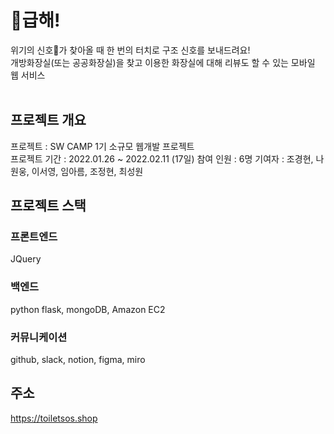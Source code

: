 # 🚨급해!
위기의 신호🧻가 찾아올 때 한 번의 터치로 구조 신호를 보내드려요!<br>
개방화장실(또는 공공화장실)을 찾고 이용한 화장실에 대해 리뷰도 할 수 있는 모바일 웹 서비스<br><br>

## 프로젝트 개요
프로젝트 : SW CAMP 1기 소규모 웹개발 프로젝트<br>
프로젝트 기간 : 2022.01.26 ~ 2022.02.11 (17일)
참여 인원 : 6명
기여자 : 조경현, 나원웅, 이서영, 임아름, 조정현, 최성원

## 프로젝트 스택
### 프론트엔드
JQuery
### 백엔드
python flask, mongoDB, Amazon EC2
### 커뮤니케이션
github, slack, notion, figma, miro

## 주소
https://toiletsos.shop
